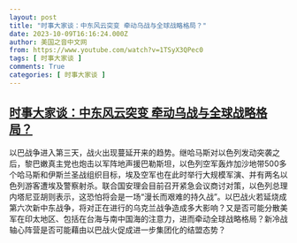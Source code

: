 ```yaml
---
layout: post
title: "时事大家谈：中东风云突变 牵动乌战与全球战略格局？"
date: 2023-10-09T16:16:24.000Z
author: 美国之音中文网
from: https://www.youtube.com/watch?v=1TSyX3QPec0
tags: [ 时事大家谈 ]
comments: True
categories: [ 时事大家谈 ]
---
```

<!--1696868184000-->
[时事大家谈：中东风云突变 牵动乌战与全球战略格局？](https://www.youtube.com/watch?v=1TSyX3QPec0)
------

<div>
以巴战争进入第三天，战火出现蔓延开来的趋势。继哈马斯对以色列发动突袭之后，黎巴嫩真主党也炮击以军阵地声援巴勒斯坦，以色列空军轰炸加沙地带500多个哈马斯和伊斯兰圣战组织目标，埃及空军也在此时举行大规模军演、并有两名以色列游客遭埃及警察射杀。联合国安理会目前召开紧急会议商讨对策，以色列总理内塔尼亚胡则表示，这恐怕将会是一场“漫长而艰难的持久战”。以巴战火若延烧成第六次新中东战争，将对正在进行的乌克兰战争造成多大影响？又是否可能分散美军在印太地区、包括在台海与南中国海的注意力，进而牵动全球战略格局？新冷战轴心阵营是否可能藉由以巴战火促成进一步集团化的结盟态势？
</div>
